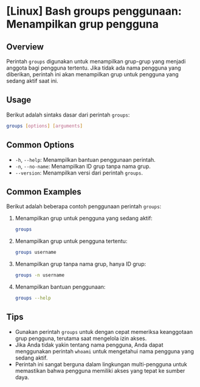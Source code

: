 # [Linux] Bash groups penggunaan: Menampilkan grup pengguna

## Overview
Perintah `groups` digunakan untuk menampilkan grup-grup yang menjadi anggota bagi pengguna tertentu. Jika tidak ada nama pengguna yang diberikan, perintah ini akan menampilkan grup untuk pengguna yang sedang aktif saat ini.

## Usage
Berikut adalah sintaks dasar dari perintah `groups`:

```bash
groups [options] [arguments]
```

## Common Options
- `-h`, `--help`: Menampilkan bantuan penggunaan perintah.
- `-n`, `--no-name`: Menampilkan ID grup tanpa nama grup.
- `--version`: Menampilkan versi dari perintah `groups`.

## Common Examples
Berikut adalah beberapa contoh penggunaan perintah `groups`:

1. Menampilkan grup untuk pengguna yang sedang aktif:
   ```bash
   groups
   ```

2. Menampilkan grup untuk pengguna tertentu:
   ```bash
   groups username
   ```

3. Menampilkan grup tanpa nama grup, hanya ID grup:
   ```bash
   groups -n username
   ```

4. Menampilkan bantuan penggunaan:
   ```bash
   groups --help
   ```

## Tips
- Gunakan perintah `groups` untuk dengan cepat memeriksa keanggotaan grup pengguna, terutama saat mengelola izin akses.
- Jika Anda tidak yakin tentang nama pengguna, Anda dapat menggunakan perintah `whoami` untuk mengetahui nama pengguna yang sedang aktif.
- Perintah ini sangat berguna dalam lingkungan multi-pengguna untuk memastikan bahwa pengguna memiliki akses yang tepat ke sumber daya.